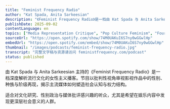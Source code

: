 ```yaml
---
title: "Feminist Frequency Radio"
author: "Kat Spada, Anita Sarkeesian"
description: "《Feminist Frequency Radio》是一档由 Kat Spada 与 Anita Sarkeesian 主持的播客，专注于从女性主义视角批判流行文化。节目每周探讨电影、电视剧与电子游戏中的性别表现、权力结构与社会隐喻，内容涵盖从好莱坞大片到冷门经典。主持人常邀请嘉宾共同分析作品中的性别刻板印象、种族与阶级问题，并结合时事与文化趋势展开深度对话。节目风格犀利、知识密度高，深受媒体研究者与女性主义社群喜爱，评分高达 4.8（101 条评论）。"
publishDate: 2025-09-02
contentLanguage: en
topics: ["Media Representation Critique", "Pop Culture Feminism", "Fourth Wave Feminism"]
sourceUrl: "https://open.spotify.com/show/74M0UAKuI6S7ny0wGGwlHp"
embedUrl: "https://open.spotify.com/embed/show/74M0UAKuI6S7ny0wGGwlHp"
thumbnail: "/images/podcasts/feminist-frequency-radio.jpg"
transcript: "完整文字稿与资源请访问 feministfrequency.com/podcast"
status: published
---
```


由 Kat Spada 与 Anita Sarkeesian 主持的《Feminist Frequency Radio》是一档深度解析流行文化的女性主义播客。节目以批判性视角审视影视作品中的性别、种族与阶级再现，揭示主流媒体如何塑造社会认知与权力结构。

适合对文化研究、性别政治与媒体批评感兴趣的听众，尤其是希望在娱乐内容中发现更深层社会意义的人群。

